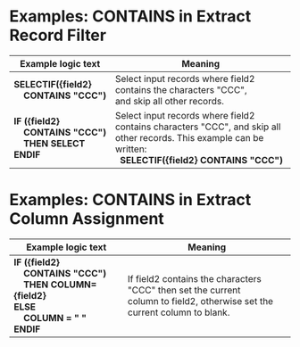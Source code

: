 # Examples: CONTAINS in Extract Record Filter

|Example logic text|Meaning|
|------------------|-------|
|**SELECTIF({field2}<br>&nbsp;&nbsp;&nbsp;&nbsp;CONTAINS&nbsp;"CCC")**|Select input records where field2 contains the characters "CCC",<br> and skip all other records.|
|**IF ({field2}<br>&nbsp;&nbsp;&nbsp;&nbsp;CONTAINS&nbsp;"CCC")<br>&nbsp;&nbsp;&nbsp;&nbsp;THEN SELECT<br>ENDIF**|Select input records where field2 contains characters "CCC", and skip all other records. This example can be written:<br>&nbsp; **SELECTIF({field2} CONTAINS "CCC")**|

# Examples: CONTAINS in Extract Column Assignment

|Example logic text|Meaning|
|------------------|-------|
|**IF ({field2}<br>&nbsp;&nbsp;&nbsp;&nbsp;CONTAINS&nbsp;"CCC")<br>&nbsp;&nbsp;&nbsp;&nbsp;THEN COLUMN={field2}<br>ELSE<br>&nbsp;&nbsp;&nbsp;&nbsp;COLUMN = " " <br>ENDIF**|If field2 contains the characters "CCC" then set the current <br>column to field2, otherwise set the current column to blank.|
